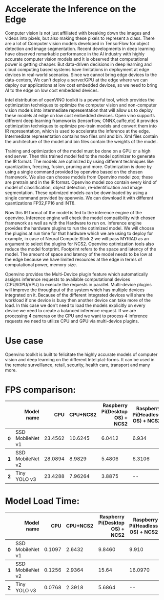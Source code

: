 # Accelerate the Inference on the Edge

Computer vision is not just affiliated with breaking down the images and videos into pixels, but also making these pixels to represent a class. There are a lot of Computer vision models developed in TensorFlow for object detection and image segmentation. Recent developments in deep learning have observed remarkable performance in the AI industry with highly accurate computer vision models and it is observed that computational power is getting cheaper. But data-driven decisions in deep learning and cloud computing based systems have limitations in deployment at edge devices in real-world scenarios. Since we cannot bring edge devices to the data-centers, We can't deploy a server/GPU at the edge where we can deploy our applications at low cost embedded devices, so we need to bring AI to the edge on low cost embedded devices.

Intel distribution of openVINO toolkit is a powerful tool, which provides the optimization techniques to optimize the computer vision and non-computer vision  models into intermediate representation that will allow us to deploy these models at edge on low cost embedded devices. Open vino supports different deep learning frameworks (tensorflow, ONNX,caffe,etc) it provides optimization techniques to optimize pre-train models and convert them into IR representation, which is used to accelerate the inference at the edge. Intermediate representation contains two files xml and bin. Xml files contain the architecture of the model and bin files contain the weights of the model.

Training and optimization of the model must be done on a GPU or a high end server. Then this trained model fed to the model optimizer to generate the IR format. The models are optimized by using different techniques like quantization, freezing, fusion, pruning and more. Optimization is done by using a single command provided by openvino based on the chosen framework. We also can choose models from Openvino model zoo; these are pretrain and in the IR format. Openvino model zoo contain every kind of model of classification, object detection, re-identification and image segmentation. These optimized models can be downloaded by using a single command provided by openvnio. We can download it with different quantizations FP32,FP16 and INT8.  

Now this IR format of the model is fed to the inference engine of the openvino. Inference engine will check the model compatibility with chosen framework as well as with the Hardware to run on. Inference engine provides the hardware plugins to run the optimized model. We will choose the plugins at run time for that hardware which we are using to deploy for example, in case of Neural Compute Stick 2 we will pass MYRIAD as an argument to select the plugins for NCS2.
Openvino optimization tools also reduce the model footprint. Footprint refers to the space and latency of the model. The amount of space and latency of the model needs to be low at the edge because we have limited resources at the edge in terms of computational power, memory size. 

Openvino provides the Multi-Device plugin feature which automatically assigns inference requests to available computational devices (CPU/IGPU/VPU) to execute the requests in parallel. Multi-device plugins will improve the throughput of the system which has multiple devices integrated on it. Because of the different integrated devices will share the workload if one device is busy then another device can take more of the load. In this case we don't need to load the models explicitly on every device we need to create a balanced inference request. If we are processing 4 cameras on the CPU and we want to process 4 inference requests we need to utilize CPU and GPU via multi-device plugins.

# Use case
Openvino toolkit is built to felicitate the highly accurate models of computer vision and deep learning on the different Intel plat-forms. It can be used in the remote surveillance, retail, security, health care, transport and many more.

# FPS comparison:
<table>
  <thead>
    <tr style="text-align: right;">
      <th></th>
      <th>Model name</th>
      <th>CPU</th>
      <th>CPU+NCS2</th>
      <th>Raspberry Pi(Desktop OS) + NCS2</th>
      <th>Raspberry Pi(Headless OS) + NCS2</th>
    </tr>
  </thead>
  <tbody>
    <tr>
      <th>0</th>
      <td>SSD MobileNet v1</td>
      <td>23.4562</td>
      <td>10.6245</td>
      <td>6.0412</td> 
      <td>6.934</td> 
    </tr>
  </tbody>    
  <tbody>
    <tr>
      <th>1</th>
      <td>SSD MobileNet v2</td>
      <td>28.0894</td>
      <td>8.9829</td>
      <td>5.4806</td> 
      <td>6.3106</td> 
    </tr>
  </tbody>  
  <tbody>
    <tr>
      <th>2</th>
      <td>Tiny YOLO v3</td>
      <td>23.4288</td>
      <td>7.96264</td>
      <td>3.8875</td> 
      <td>--</td> 
    </tr>
  </tbody>  
</table>

# Model Load Time:
<table>
  <thead>
    <tr style="text-align: right;">
      <th></th>
      <th>Model name</th>
      <th>CPU</th>
      <th>CPU+NCS2</th>
      <th>Raspberry Pi(Desktop OS) + NCS2</th>
      <th>Raspberry Pi(Headless OS) + NCS2</th>
    </tr>
  </thead>
  <tbody>
    <tr>
      <th>0</th>
      <td>SSD MobileNet v1</td>
      <td>0.1097</td>
      <td>2.6432</td>
      <td>9.8460</td> 
      <td>9.910</td> 
    </tr>
  </tbody>    
  <tbody>
    <tr>
      <th>1</th>
      <td>SSD MobileNet v2</td>
      <td>0.1256</td>
      <td>2.9364</td>
      <td>15.64</td> 
      <td>16.0970</td> 
    </tr>
  </tbody>  
  <tbody>
    <tr>
      <th>2</th>
      <td>Tiny YOLO v3</td>
      <td>0.0768</td>
      <td>2.3918</td>
      <td>5.6864</td> 
      <td>--</td> 
    </tr>
  </tbody>  
</table>

